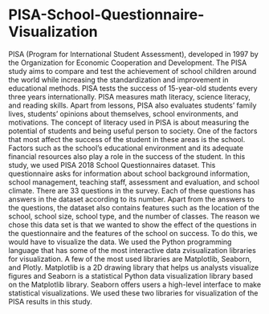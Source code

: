 # PISA-School-Questionnaire-Visualization
PISA (Program for International Student Assessment), developed in 1997 by the Organization for Economic Cooperation and Development. The PISA study aims to compare and test the achievement of school children around the world while increasing the standardization and improvement in educational methods. PISA tests the success of 15-year-old students every three years internationally. PISA measures math literacy, science literacy, and reading skills. Apart from lessons, PISA also evaluates students’ family lives, students’ opinions about themselves, school environments, and motivations. The concept of literacy used in PISA is about measuring the potential of students and being useful person to society. One of the factors that most affect the success of the student in these areas is the school. Factors such as the school’s educational environment and its adequate financial resources also play a role in the success of the student. In this study, we used PISA 2018 School Questionnaires dataset. This questionnaire asks for information about school background information, school management, teaching staff, assessment and evaluation, and school climate. There are 33 questions in the survey. Each of these questions has answers in the dataset according to its number. Apart from the answers to the questions, the dataset also contains features such as the location of the school, school size, school type, and the number of classes. The reason we chose this data set is that we wanted to show the effect of the questions in the questionnaire and the features of the school on success. To do this, we would have to visualize the data. We used the Python programming language that has some of the most interactive data zvisualization libraries for visualization. A few of the most used libraries are Matplotlib, Seaborn, and Plotly. Matplotlib is a 2D drawing library that helps us analysts visualize figures and Seaborn is a statistical Python data visualization library based on the Matplotlib library. Seaborn offers users a high-level interface to make statistical visualizations. We used these two libraries for visualization of the PISA results in this study.
